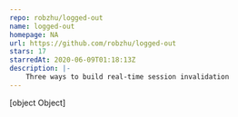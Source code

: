 ```yaml
---
repo: robzhu/logged-out
name: logged-out
homepage: NA
url: https://github.com/robzhu/logged-out
stars: 17
starredAt: 2020-06-09T01:18:13Z
description: |-
    Three ways to build real-time session invalidation
---
```


[object Object]
